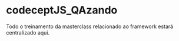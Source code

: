 # codeceptJS_QAzando
Todo o treinamento da masterclass relacionado ao framework estará centralizado aqui.
